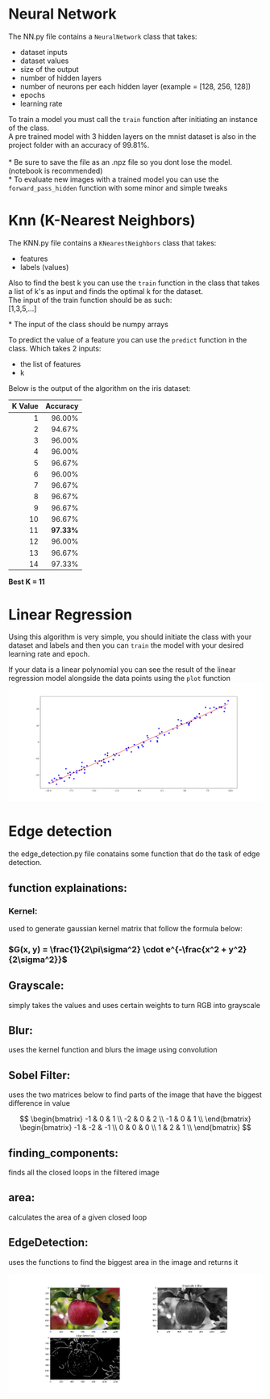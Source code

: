 # Neural Network
The NN.py file contains a `NeuralNetwork` class that takes: <br>
- dataset inputs <br>
- dataset values <br>
- size of the output <br>
- number of hidden layers <br>
- number of neurons per each hidden layer (example = [128, 256, 128]) <br>
- epochs <br>
- learning rate <br>

To train a model you must call the `train` function after initiating an instance of the class. <br>
A pre trained model with 3 hidden layers on the mnist dataset is also in the project folder with an accuracy of 99.81%. <br> <br>
\* Be sure to save the file as an .npz file so you dont lose the model. (notebook is recommended) <br>
\* To evaluate new images with a trained model you can use the `forward_pass_hidden` function with some minor and simple tweaks

# Knn (K-Nearest Neighbors)
The KNN.py file contains a `KNearestNeighbors` class that takes: <br>
- features
- labels (values) <br>

Also to find the best k you can use the `train` function in the class that takes a list of k's as input
and finds the optimal k for the dataset. <br>
The input of the train function should be as such: <br>
[1,3,5,...]

\* The input of the class should be numpy arrays <br>

To predict the value of a feature you can use the `predict` function in the class. Which takes 2 inputs:
- the list of features
- k

Below is the output of the algorithm on the iris dataset:

| K Value | Accuracy |
|--------:|---------:|
| 1       | 96.00%   |
| 2       | 94.67%   |
| 3       | 96.00%   |
| 4       | 96.00%   |
| 5       | 96.67%   |
| 6       | 96.00%   |
| 7       | 96.67%   |
| 8       | 96.67%   |
| 9       | 96.67%   |
| 10      | 96.67%   |
| 11      | **97.33%** |
| 12      | 96.00%   |
| 13      | 96.67%   |
| 14      | 97.33%   |

**Best K = 11**

# Linear Regression
Using this algorithm is very simple, you should initiate the class with your dataset and labels and then you can `train` the model with your
desired learning rate and epoch.

If your data is a linear polynomial you can see the result of the linear regression model alongside the data points using the `plot` function
![My Image](Images/linear_regression.png)



# Edge detection
the edge_detection.py file conatains some function that do the task of edge detection.
## function explainations:
### Kernel:
used to generate gaussian kernel matrix that follow the formula below:
### $G(x, y) = \frac{1}{2\pi\sigma^2} \cdot e^{-\frac{x^2 + y^2}{2\sigma^2}}$

## Grayscale:
simply takes the values and uses certain weights to turn RGB into grayscale

## Blur:
uses the kernel function and blurs the image using convolution

## Sobel Filter:
uses the two matrices below to find parts of the image that have the biggest difference in value

$$ \begin{bmatrix} 
   -1 & 0 & 1 \\
   -2 & 0 & 2 \\
   -1 & 0 & 1 \\
   \end{bmatrix}       
 \begin{bmatrix} 
   -1 & -2 & -1 \\
    0 & 0 & 0 \\
    1 & 2 & 1 \\
   \end{bmatrix} $$

## finding_components:
finds all the closed loops in the filtered image

## area:
calculates the area of a given closed loop

## EdgeDetection:
uses the functions to find the biggest area in the image and returns it

![My Image](Images/edge_detection.png)

